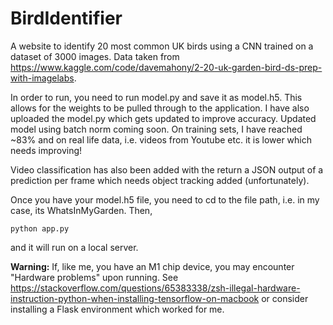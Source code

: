# BirdIdentifier
A website to identify 20 most common UK birds using a CNN trained on a dataset of 3000 images. Data taken from https://www.kaggle.com/code/davemahony/2-20-uk-garden-bird-ds-prep-with-imagelabs. 

In order to run, you need to run model.py and save it as model.h5. This allows for the weights to be pulled through to the application. I have also uploaded the model.py which gets updated to improve accuracy. Updated model using batch norm coming soon. On training sets, I have reached ~83% and on real life data, i.e. videos from Youtube etc. it is lower which needs improving! 

Video classification has also been added with the return a JSON output of a prediction per frame which needs object tracking added (unfortunately).

Once you have your model.h5 file, you need to cd to the file path, i.e. in my case, its WhatsInMyGarden.
Then,

``` python app.py ```

and it will run on a local server.

**Warning:** If, like me, you have an M1 chip device, you may encounter "Hardware problems" upon running. See https://stackoverflow.com/questions/65383338/zsh-illegal-hardware-instruction-python-when-installing-tensorflow-on-macbook or consider installing a Flask environment which worked for me.
